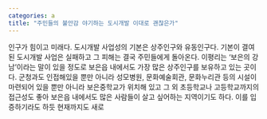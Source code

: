 ```yaml
---
categories: a
title: "주민들의 불안감 야기하는 도시개발 이대로 괜찮은가"
---
```

인구가 힘이고 미래다. 도시개발 사업성의 기본은 상주인구와 유동인구다. 기본이 결여된 도시개발 사업은 실패하고 그 피해는 결국 주민들에게 돌아온다. 이평리는 ‘보은의 강남’이라는 말이 있을 정도로 보은읍 내에서도 가장 많은 상주인구를 보유하고 있는 곳이다. 군청과도 인접해있을 뿐만 아니라 성모병원, 문화예술회관, 문화누리관 등의 시설이 마련되어 있을 뿐만 아니라 보은중학교가 위치해 있고 그 외 초등학교나 고등학교까지의 접근성도 좋아 보은읍 내에서도 많은 사람들이 살고 싶어하는 지역이기도 하다. 이를 입증하기라도 하듯 현재까지도 새로